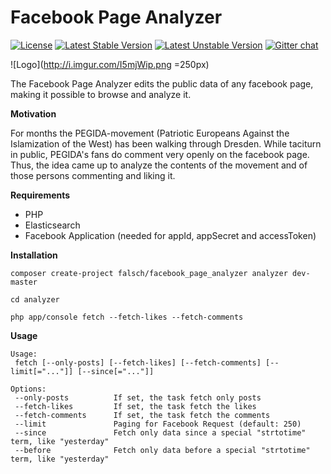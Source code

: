 # Facebook Page Analyzer

[![License](https://poser.pugx.org/falsch/facebook_page_analyzer/license)](https://packagist.org/packages/falsch/facebook_page_analyzer)
[![Latest Stable Version](https://poser.pugx.org/falsch/facebook_page_analyzer/v/stable)](https://packagist.org/packages/falsch/facebook_page_analyzer)
[![Latest Unstable Version](https://poser.pugx.org/falsch/facebook_page_analyzer/v/unstable)](https://packagist.org/packages/falsch/facebook_page_analyzer)
[![Gitter chat](https://badges.gitter.im/0x46616c6b/facebook_page_analyzer.png)](https://gitter.im/0x46616c6b/facebook_page_analyzer)

![Logo](http://i.imgur.com/I5mjWip.png =250px)

The Facebook Page Analyzer edits the public data of any facebook page, making it possible to browse and analyze it.

**Motivation**

For months the PEGIDA-movement (Patriotic Europeans Against the Islamization of the West) has been walking through Dresden. While taciturn in public, PEGIDA's fans do comment very openly on the facebook page. Thus, the idea came up to analyze the contents of the movement and of those persons commenting and liking it.

**Requirements**

- PHP
- Elasticsearch
- Facebook Application (needed for appId, appSecret and accessToken)

**Installation**

	composer create-project falsch/facebook_page_analyzer analyzer dev-master

	cd analyzer

	php app/console fetch --fetch-likes --fetch-comments


**Usage**

	Usage:
	 fetch [--only-posts] [--fetch-likes] [--fetch-comments] [--limit[="..."]] [--since[="..."]]
	
	Options:
	 --only-posts          If set, the task fetch only posts
	 --fetch-likes         If set, the task fetch the likes
	 --fetch-comments      If set, the task fetch the comments
	 --limit               Paging for Facebook Request (default: 250)
	 --since               Fetch only data since a special "strtotime" term, like "yesterday"
	 --before              Fetch only data before a special "strtotime" term, like "yesterday"
